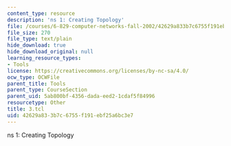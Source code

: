 ```yaml
---
content_type: resource
description: 'ns 1: Creating Topology'
file: /courses/6-829-computer-networks-fall-2002/42629a833b7c6755f191ebf25a6bc3e7_3.tcl
file_size: 270
file_type: text/plain
hide_download: true
hide_download_original: null
learning_resource_types:
- Tools
license: https://creativecommons.org/licenses/by-nc-sa/4.0/
ocw_type: OCWFile
parent_title: Tools
parent_type: CourseSection
parent_uid: 5ab800bf-4356-dada-eed2-1cdaf5f84996
resourcetype: Other
title: 3.tcl
uid: 42629a83-3b7c-6755-f191-ebf25a6bc3e7
---
```

ns 1: Creating Topology
